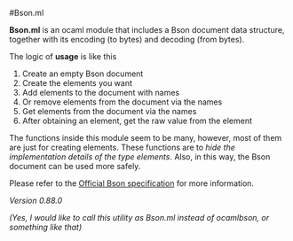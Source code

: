 #Bson.ml

**Bson.ml** is an ocaml module that includes a Bson document data structure, together with its encoding (to bytes) and decoding (from bytes). 

The logic of **usage** is like this

1. Create an empty Bson document
2. Create the elements you want
3. Add elements to the document with names
4. Or remove elements from the document via the names
5. Get elements from the document via the names
6. After obtaining an element, get the raw value from the element

The functions inside this module seem to be many, however, most of them are just for creating elements. These functions are to *hide the implementation details of the type elements*. Also, in this way, the Bson document can be used more safely.

Please refer to the [Official Bson specification](http://bsonspec.org/#/specification) for more information.

*Version 0.88.0* 

*(Yes, I would like to call this utility as Bson.ml instead of ocamlbson, or something like that)*

